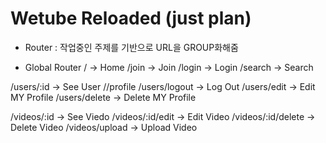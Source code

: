 # Wetube Reloaded (just plan)

- Router : 작업중인 주제를 기반으로 URL을 GROUP화해줌

- Global Router
  / -> Home
  /join -> Join
  /login -> Login
  /search -> Search

/users/:id -> See User //profile
/users/logout -> Log Out
/users/edit -> Edit MY Profile
/users/delete -> Delete MY Profile

/videos/:id -> See Viedo
/videos/:id/edit -> Edit Video
/videos/:id/delete -> Delete Video
/videos/upload -> Upload Video

<!-- /videos/comments -> Comment on a video
/videos/comments/delete -> Delete A Comment of a Video #4.6-->
